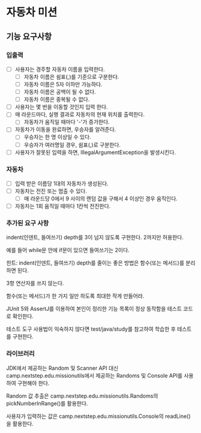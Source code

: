 # 자동차 미션

## 기능 요구사항

### 입출력

-[ ] 사용자는 경주할 자동차 이름을 입력한다.
    -[ ] 자동차 이름은 쉼표(,)를 기준으로 구분한다.
    -[ ] 자동차 이름은 5자 이하만 가능하다.
    -[ ] 자동차 이름은 공백이 될 수 없다.
    -[ ] 자동차 이름은 중복될 수 없다.
-[ ] 사용자는 몇 번을 이동할 것인지 입력 한다.
-[ ] 매 라운드마다, 실행 결과로 자동차의 현재 위치를 출력한다.
    -[ ] 자동차가 움직일 때마다 '-'가 증가한다.
-[ ] 자동차가 이동을 완료하면, 우승자를 알려준다.
    -[ ] 우승자는 한 명 이상일 수 있다.
    -[ ] 우승자가 여러명일 경우, 쉼표(,)로 구분한다.
-[ ] 사용자가 잘못된 입력을 하면, IllegalArgumentException을 발생시킨다.

### 자동차

-[ ] 입력 받은 이름당 1대의 자동차가 생성된다.
-[ ] 자동차는 전진 또는 멈출 수 있다.
    -[ ] 매 라운드당 0에서 9 사이의 랜덤 값을 구해서 4 이상인 경우 움직인다.
-[ ] 자동차는 1회 움직일 때마다 1칸씩 전진한다.

### 추가된 요구 사항

indent(인덴트, 들여쓰기) depth를 3이 넘지 않도록 구현한다. 2까지만 허용한다.

예를 들어 while문 안에 if문이 있으면 들여쓰기는 2이다.

힌트: indent(인덴트, 들여쓰기) depth를 줄이는 좋은 방법은 함수(또는 메서드)를 분리하면 된다.

3항 연산자를 쓰지 않는다.

함수(또는 메서드)가 한 가지 일만 하도록 최대한 작게 만들어라.

JUnit 5와 AssertJ를 이용하여 본인이 정리한 기능 목록이 정상 동작함을 테스트 코드로 확인한다.

테스트 도구 사용법이 익숙하지 않다면 test/java/study를 참고하여 학습한 후 테스트를 구현한다.

### 라이브러리

JDK에서 제공하는 Random 및 Scanner API 대신 camp.nextstep.edu.missionutils에서 제공하는 Randoms 및 Console API를 사용하여 구현해야 한다.

Random 값 추출은 camp.nextstep.edu.missionutils.Randoms의 pickNumberInRange()를 활용한다.

사용자가 입력하는 값은 camp.nextstep.edu.missionutils.Console의 readLine()을 활용한다.
